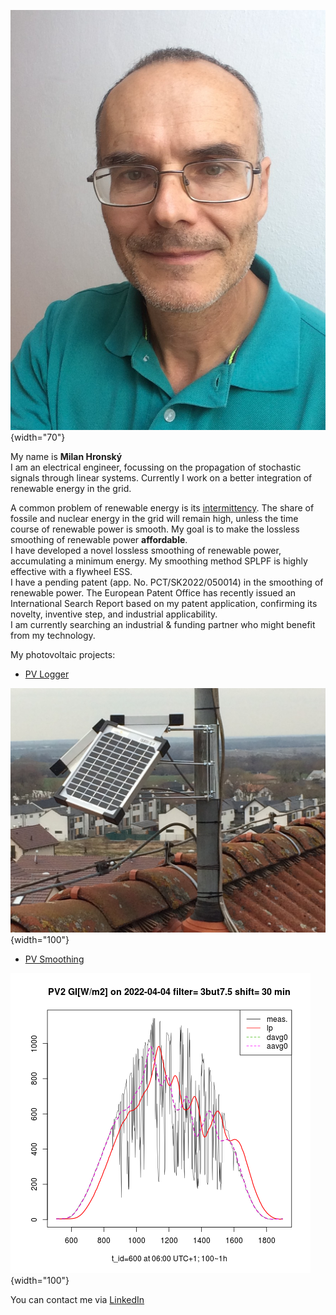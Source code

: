 ![Milan](img/Milan.jpg){width="70"}

My name is **Milan Hronský**  
I am an electrical engineer, focussing on the propagation of stochastic signals through linear systems.   Currently I work on a better integration of renewable energy in the grid.  

A common problem of renewable energy is its [intermittency](https://mhrons.github.io/pv_intermit/).
The share of fossile and nuclear energy in the grid will remain high, unless the time course of renewable power is smooth. My goal is to make the lossless smoothing of renewable power **affordable**.  
I have developed a novel lossless smoothing of renewable power, accumulating a minimum energy. My smoothing method SPLPF is highly effective with a flywheel ESS.  
I have a pending patent (app. No. PCT/SK2022/050014) in the smoothing of renewable power. The European Patent Office has recently issued an International Search Report based on my patent application, confirming its novelty, inventive step, and industrial applicability.  
I am currently searching an industrial & funding partner who might benefit from my technology.

My photovoltaic projects:

- [PV Logger](https://mhrons.github.io/pv_log/)
  
![PV Panels](img/PV_Panels.JPG){width="100"}  
  
- [PV Smoothing](https://mhrons.github.io/pv_smooth/)

![GI Smoothing](img/GI_PV2.3but7.5.2022-04-04.png){width="100"}

You can contact me via [LinkedIn](https://www.linkedin.com/in/milan-hronsky-76132224/)

